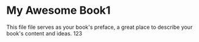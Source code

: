 My Awesome Book1
=======

This file file serves as your book's preface, a great place to describe your book's content and ideas.
123
